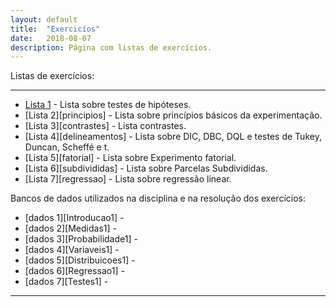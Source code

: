```yaml
---
layout: default
title:  "Exercicíos"
date:   2018-08-07
description: Página com listas de exercícios.
---
```



<p class="intro">Listas de exercícios:</p>

---

* [Lista 1][testes] - Lista sobre testes de hipóteses.
* [Lista 2][principios] - Lista sobre princípios básicos da experimentação.
* [Lista 3][contrastes] - Lista contrastes.
* [Lista 4][delineamentos] - Lista sobre DIC, DBC, DQL e testes de Tukey, Duncan, Scheffé e t.
* [Lista 5][fatorial] - Lista sobre Experimento fatorial.
* [Lista 6][subdivididas] - Lista sobre Parcelas Subdivididas.
* [Lista 7][regressao] - Lista sobre regressão linear.

<p class="intro">Bancos de dados utilizados na disciplina e na resolução dos exercícios:</p>

* [dados 1][Introducao1] - 
* [dados 2][Medidas1] - 
* [dados 3][Probabilidade1] - 
* [dados 4][Variaveis1] - 
* [dados 5][Distribuicoes1] - 
* [dados 6][Regressao1] - 
* [dados 7][Testes1] - 

---
   
[testes]:https://rawgit.com/maf261/maf261.github.io/master/Exercicios/Teste_Hipotese.pdf